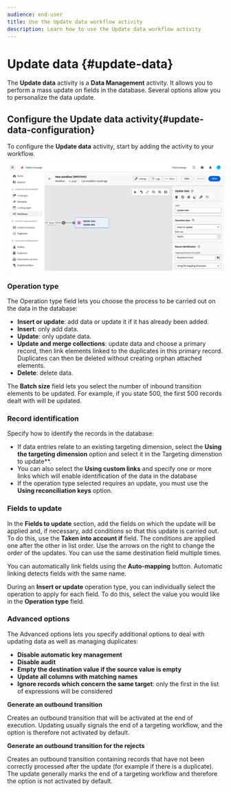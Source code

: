 ```yaml
---
audience: end-user
title: Use the Update data workflow activity
description: Learn how to use the Update data workflow activity
---
```

# Update data {#update-data}

The **Update data** activity is a **Data Management** activity. It allows you to perform a mass update on fields in the database. Several options allow you to personalize the data update.

<!--
The **Operation type** field lets you choose the process to be carried out on the data in the database. Select the first option to add data or update (it if it has already been added). You can also only add data, only update data, or delete data. Select the **Update and merge collections** to select a primary record to link duplicates to, and delete those duplicates safely

Specify how to identify the records in the database: if data relate to an existing targeting dimension, select the **Using the targeting dimension** option and select the targeting dimension and fields to update. Otherwise, specify one or more custom links to identify the data in the database, or direct use of reconciliation keys.

Select the fields to update and reconciliation settings. You can use the **Auto-mapping** option to automatically identify the fields to be updated.

The **Advanced options** section let you specify additional settings to manage data and duplicates.

Toggle the **Generate an outbound transition** option to add an outbound transition that will be activated at the end of the execution of the **Update data** activity. The update generally marks the end of a targeting workflow and therefore the option is not activated by default.

Toggle the **Generate an outbound transition for rejects** option to add an outbound transition containing records that have not been correctly processed after the update (for example if there is a duplicate). The update generally marks the end of a targeting workflow and therefore the option is not activated by default.
-->

## Configure the Update data activity{#update-data-configuration}

To configure the **Update data** activity, start by adding the activity to your workflow.

![](../assets/workflow-update-data.png)

### Operation type

The Operation type field lets you choose the process to be carried out on the data in the database:

* **Insert or update**: add data or update it if it has already been added.
* **Insert**: only add data.
* **Update**: only update data.
* **Update and merge collections**: update data and choose a primary record, then link elements linked to the duplicates in this primary record. Duplicates can then be deleted without creating orphan attached elements.
* **Delete**: delete data.

The **Batch size** field lets you select the number of inbound transition elements to be updated. For example, if you state 500, the first 500 records dealt with will be updated.

### Record identification

Specify how to identify the records in the database:

* If data entries relate to an existing targeting dimension, select the **Using the targeting dimension** option and select it in the Targeting dimenstion to update**.
* You can also select the **Using custom links** and specify one or more links which will enable identification of the data in the database 
* If the operation type selected requires an update, you must use the **Using reconciliation keys** option.

### Fields to update

In the **Fields to update** section, add the fields on which the update will be applied and, if necessary, add conditions so that this update is carried out. To do this, use the **Taken into account if** field. The conditions are applied one after the other in list order. Use the arrows on the right to change the order of the updates. You can use the same destination field multiple times.

You can automatically link fields using the **Auto-mapping** button. Automatic linking detects fields with the same name.

During an **Insert or update** operation type, you can individually select the operation to apply for each field. To do this, select the value you would like in the **Operation type** field.

### Advanced options

The Advanced options lets you specify additional options to deal with updating data as well as managing duplicates:

* **Disable automatic key management**
* **Disable audit**
* **Empty the destination value if the source value is empty**
* **Update all columns with matching names**
* **Ignore records which concern the same target**: only the first in the list of expressions will be considered

**Generate an outbound transition**

Creates an outbound transition that will be activated at the end of execution. Updating usually signals the end of a targeting workflow, and the option is therefore not activated by default.

**Generate an outbound transition for the rejects**

Creates an outbound transition containing records that have not been correctly processed after the update (for example if there is a duplicate). The update generally marks the end of a targeting workflow and therefore the option is not activated by default.
